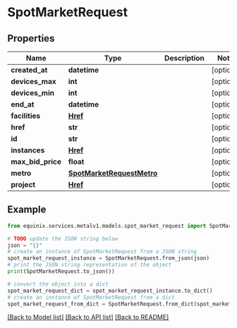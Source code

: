 # SpotMarketRequest


## Properties

Name | Type | Description | Notes
------------ | ------------- | ------------- | -------------
**created_at** | **datetime** |  | [optional] 
**devices_max** | **int** |  | [optional] 
**devices_min** | **int** |  | [optional] 
**end_at** | **datetime** |  | [optional] 
**facilities** | [**Href**](Href.md) |  | [optional] 
**href** | **str** |  | [optional] 
**id** | **str** |  | [optional] 
**instances** | [**Href**](Href.md) |  | [optional] 
**max_bid_price** | **float** |  | [optional] 
**metro** | [**SpotMarketRequestMetro**](SpotMarketRequestMetro.md) |  | [optional] 
**project** | [**Href**](Href.md) |  | [optional] 

## Example

```python
from equinix.services.metalv1.models.spot_market_request import SpotMarketRequest

# TODO update the JSON string below
json = "{}"
# create an instance of SpotMarketRequest from a JSON string
spot_market_request_instance = SpotMarketRequest.from_json(json)
# print the JSON string representation of the object
print(SpotMarketRequest.to_json())

# convert the object into a dict
spot_market_request_dict = spot_market_request_instance.to_dict()
# create an instance of SpotMarketRequest from a dict
spot_market_request_from_dict = SpotMarketRequest.from_dict(spot_market_request_dict)
```
[[Back to Model list]](../README.md#documentation-for-models) [[Back to API list]](../README.md#documentation-for-api-endpoints) [[Back to README]](../README.md)


